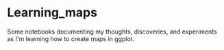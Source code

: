 # Learning_maps
Some notebooks documenting my thoughts, discoveries, and experiments as I'm learning how to create maps in ggplot.
